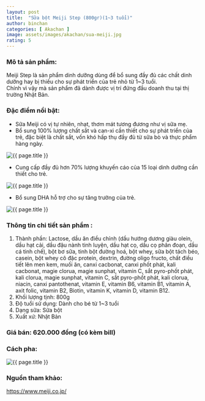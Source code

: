 ```yaml
---
layout: post
title:  "Sữa bột Meiji Step (800gr)(1~3 tuổi)"
author: binchan
categories: [ Akachan ]
image: assets/images/akachan/sua-meiji.jpg
rating: 5
---
```


### Mô tả sản phẩm:
Meiji Step là sản phẩm dinh dưỡng dùng để bổ sung đầy đủ các chất dinh dưỡng hay bị thiếu cho sự phát triển của trẻ nhỏ từ 1~3 tuổi.  
Chính vì vậy mà sản phẩm đã dành được vị trí đứng đầu doanh thu tại thị trường Nhật Bản.

### Đặc điểm nổi bật:
+ Sữa Meiji có vị tự nhiên, nhạt, thơm mát tương đương như vị sữa mẹ.  
+ Bổ sung 100% lượng chất sắt và can-xi cần thiết cho sự phát triển của trẻ, đặc biệt là chất sắt, vốn khó hấp thụ đầy đủ từ sữa bò và thực phẩm hàng ngày.

<img class="featured-image img-fluid" src="{{ site.baseurl }}/assets/images/akachan/sua-meiji-2.png" alt="{{ page.title }}">

+ Cung cấp đầy đủ hơn 70% lượng khuyến cáo của 15 loại dinh dưỡng cần thiết cho trẻ.

<img class="featured-image img-fluid" src="{{ site.baseurl }}/assets/images/akachan/sua-meiji-3.png" alt="{{ page.title }}">

+ Bổ sung DHA hỗ trợ cho sự tăng trưởng của trẻ.

<img class="featured-image img-fluid" src="{{ site.baseurl }}/assets/images/akachan/sua-meiji-4.png" alt="{{ page.title }}">

### Thông tin chi tiết sản phẩm : 
1. Thành phần: Lactose, dầu ăn điều chỉnh (dầu hướng dương giàu olein, dầu hạt cải, dầu đậu nành tinh luyện, dầu hạt cọ, dầu cọ phân đoạn, dầu cá tinh chế),
bột bơ sữa, tinh bột đường hoá, bột whey, sữa bột tách béo, casein, bột whey cô đặc protein, dextrin, đường oligo fructo, chất điều tiết lên men kem, muối ăn, canxi
cacbonat, canxi phốt phát, kali cacbonat, magie clorua, magie sunphat, vitamin C, sắt pyro-phốt phát, kali clorua, magie sunphat, vitamin C, sắt pyro-phốt phát, kali 
clorua, niacin, canxi pantothenat, vitamin E, vitamin B6, vitamin B1, vitamin A, axit folic, vitamin B2, Biotin, vitamin K, vitamin D, vitamin B12.
2. Khối lượng tịnh: 800g
3. Độ tuổi sử dụng: Dành cho bé từ 1~3 tuổi
4. Dạng sữa: Sữa bột
5. Xuất xứ: Nhật Bản

### Giá bán: 620.000 đồng (có kèm bill)

### Cách pha:
<img class="featured-image img-fluid" src="{{ site.baseurl }}/assets/images/akachan/sua-meiji-1.jpg" alt="{{ page.title }}">

### Nguồn tham khảo:
https://www.meiji.co.jp/
